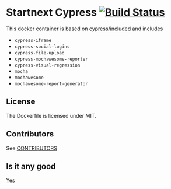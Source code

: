 # Startnext Cypress [![Build Status](https://api.travis-ci.org/riemers/ansible-gitlab-runner.svg?branch=master)](https://travis-ci.org/riemers/ansible-gitlab-runner)


This docker container is based on [cypress/included](https://hub.docker.com/r/cypress/included) and includes 
- `cypress-iframe`
- `cypress-social-logins` 
- `cypress-file-upload`
- `cypress-mochawesome-reporter`
- `cypress-visual-regression`
- `mocha`
- `mochawesome`
- `mochawesome-report-generator`

## License

The Dockerfile is licensed under MIT.

## Contributors

See [CONTRIBUTORS](CONTRIBUTORS.md)

## Is it any good

[Yes](https://news.ycombinator.com/item?id=3067434)

